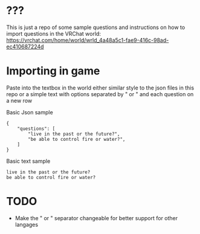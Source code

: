 # ???
This is just a repo of some sample questions and instructions on how to import questions in the VRChat world: https://vrchat.com/home/world/wrld_4a48a5c1-fae9-416c-98ad-ec410687224d

# Importing in game
Paste into the textbox in the world either similar style to the json files in this repo or a simple text with options separated by " or " and each question on a new row

Basic Json sample
```
{
	"questions": [
		"live in the past or the future?", 
		"be able to control fire or water?", 
    ]
}
```

Basic text sample
```
live in the past or the future?
be able to control fire or water?
```

# TODO
* Make the " or " separator changeable for better support for other langages

